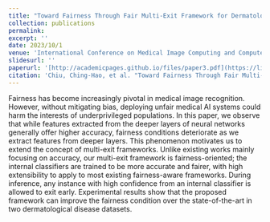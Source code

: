 ```yaml
---
title: "Toward Fairness Through Fair Multi-Exit Framework for Dermatological Disease Diagnosis"
collection: publications
permalink: 
excerpt: ''
date: 2023/10/1
venue: 'International Conference on Medical Image Computing and Computer Assisted Intervention'
slidesurl: ''
paperurl: '[http://academicpages.github.io/files/paper3.pdf](https://link.springer.com/chapter/10.1007/978-3-031-43898-1_10)'
citation: 'Chiu, Ching-Hao, et al. "Toward Fairness Through Fair Multi-Exit Framework for Dermatological Disease Diagnosis." International Conference on Medical Image Computing and Computer-Assisted Intervention. Cham: Springer Nature Switzerland, 2023.'
---
```


Fairness has become increasingly pivotal in medical image recognition. However, without mitigating bias, deploying unfair medical AI systems could harm the interests of underprivileged populations. In this paper, we observe that while features extracted from the deeper layers of neural networks generally offer higher accuracy, fairness conditions deteriorate as we extract features from deeper layers. This phenomenon motivates us to extend the concept of multi-exit frameworks. Unlike existing works mainly focusing on accuracy, our multi-exit framework is fairness-oriented; the internal classifiers are trained to be more accurate and fairer, with high extensibility to apply to most existing fairness-aware frameworks. During inference, any instance with high confidence from an internal classifier is allowed to exit early. Experimental results show that the proposed framework can improve the fairness condition over the state-of-the-art in two dermatological disease datasets.
